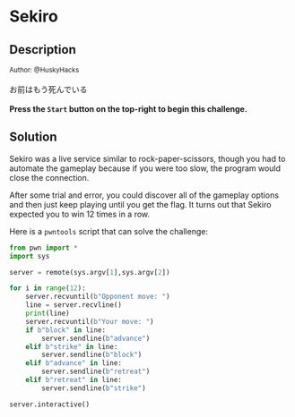 # Sekiro

## Description

<small>Author: @HuskyHacks</small><br><br>お前はもう死んでいる <br><br> <b>Press the <code>Start</code> button on the top-right to begin this challenge.</b>


## Solution

Sekiro was a live service similar to rock-paper-scissors, though you had to automate the gameplay because if you were too slow, the program would close the connection.

After some trial and error, you could discover all of the gameplay options and then just keep playing until you get the flag. It turns out that Sekiro expected you to win 12 times in a row.

Here is a `pwntools` script that can solve the challenge:

```python
from pwn import *
import sys

server = remote(sys.argv[1],sys.argv[2])

for i in range(12):
    server.recvuntil(b"Opponent move: ")
    line = server.recvline()
    print(line)
    server.recvuntil(b"Your move: ")
    if b"block" in line:
        server.sendline(b"advance")
    elif b"strike" in line:
        server.sendline(b"block")
    elif b"advance" in line:
        server.sendline(b"retreat")
    elif b"retreat" in line:
        server.sendline(b"strike")

server.interactive()
```